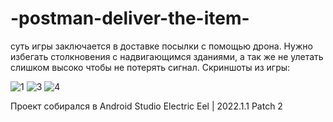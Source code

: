 # -postman-deliver-the-item-
суть игры заключается в доставке посылки с помощью дрона. Нужно избегать столкновения с надвигающимся зданиями, а так же не улетать слишком высоко чтобы не потерять сигнал.
Скриншоты из игры:

![1](https://github.com/user-attachments/assets/5dc2bd6a-8c9a-4627-9899-c2248360a37a)
![3](https://github.com/user-attachments/assets/4acbe5d0-a15b-4d8d-aacf-cdc213946001)
![4](https://github.com/user-attachments/assets/12ade6aa-5003-432f-954b-87025be40b44)


Проект собирался в Android Studio Electric Eel | 2022.1.1 Patch 2
